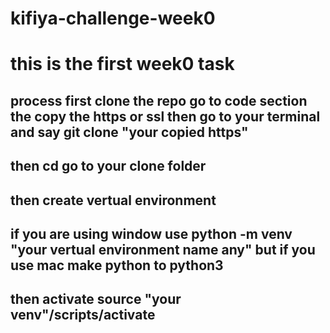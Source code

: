 # kifiya-challenge-week0

# this is the first week0 task

## process first clone the repo go to code section the copy the https or ssl then go to your terminal and say git clone "your copied https"

## then cd go to your clone folder

## then create vertual environment

## if you are using window use python -m venv "your vertual environment name any" but if you use mac make python to python3

## then activate source "your venv"/scripts/activate
